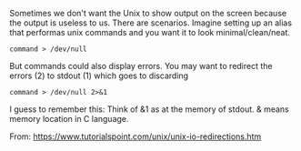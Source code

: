 Sometimes we don't want the Unix to show output on the screen because the output is useless to us. There are scenarios. Imagine setting up an alias that performas unix commands and you want it to look minimal/clean/neat.

```
command > /dev/null
```

But commands could also display errors. You may want to redirect the errors (2) to stdout (1) which goes to discarding

```
command > /dev/null 2>&1
```

I guess to remember this: Think of &1 as at the memory of stdout. & means memory location in C language.

From: https://www.tutorialspoint.com/unix/unix-io-redirections.htm